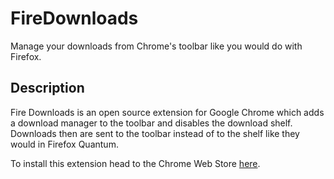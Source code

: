# FireDownloads
Manage your downloads from Chrome's toolbar like you would do with Firefox.

## Description
Fire Downloads is an open source extension for Google Chrome which adds a download manager to the toolbar and disables the download shelf. Downloads then are sent to the toolbar instead of to the shelf like they would in Firefox Quantum.

To install this extension head to the Chrome Web Store [here](https://chrome.google.com/webstore/detail/fire-downloads/lkipihmhkkecjfkmgpphhipoenalokka).